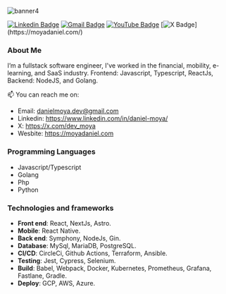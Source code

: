 ![banner4](https://github.com/user-attachments/assets/46c8667e-0b09-43c2-ab9f-e4b36cc3f3a8)


[![Linkedin Badge](https://img.shields.io/badge/-Daniel_Moya-blue?style=flat-square&logo=Linkedin&logoColor=white&link=https://www.linkedin.com/in/daniel-moya/)]( https://www.linkedin.com/in/daniel-moya/)
[![Gmail Badge](https://img.shields.io/badge/-danielmoya.dev@gmail.com-c14438?style=flat-square&logo=Gmail&logoColor=white&link=mailto:danielmoya.dev@gmail.com)](mailto:danielmoya.dev@gmail.com)
[![YouTube Badge](https://img.shields.io/badge/-Daniel_Moya-702963?style=flat-square&logo=appveyor&logoColor=white&link=https://moyadaniel.com/)](https://moyadaniel.com/)
[![X Badge](https://img.shields.io/badge/-Daniel_Moya-000000?style=flat-square&logo=x&logoColor=white&link=[https://moyadaniel.com/](https://x.com/dev_moya))](https://moyadaniel.com/)

### About Me

I’m a fullstack software engineer, I've worked in  the financial, mobility, e-learning, and SaaS industry. Frontend: Javascript, Typescript, ReactJs,  Backend: NodeJS, and Golang. 

📫 You can reach me on:
- Email: danielmoya.dev@gmail.com
- Linkedin: https://www.linkedin.com/in/daniel-moya/
- X: https://x.com/dev_moya
- Wesbite: https://moyadaniel.com

### Programming Languages
* Javascript/Typescript
* Golang
* Php
* Python
  
### Technologies and frameworks
* **Front end**: React, NextJs, Astro.
* **Mobile**: React Native.
* **Back end**: Symphony, NodeJs, Gin.
* **Database**: MySql, MariaDB, PostgreSQL.
* **CI/CD**: CircleCi, Github Actions, Terraform, Ansible.
* **Testing**: Jest, Cypress, Selenium.
* **Build**: Babel, Webpack, Docker, Kubernetes, Prometheus, Grafana, Fastlane, Gradle.
* **Deploy**: GCP, AWS, Azure.
